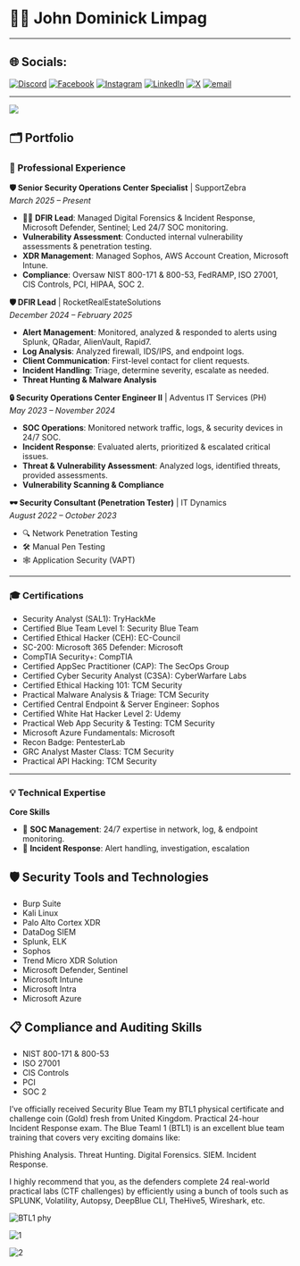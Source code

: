 # 👨‍💻 John Dominick Limpag

---

## 🌐 Socials:
[![Discord](https://img.shields.io/badge/Discord-%237289DA.svg?logo=discord&logoColor=white)](https://discord.gg/acherm4n) [![Facebook](https://img.shields.io/badge/Facebook-%231877F2.svg?logo=Facebook&logoColor=white)](https://facebook.com/Acherm4n) [![Instagram](https://img.shields.io/badge/Instagram-%23E4405F.svg?logo=Instagram&logoColor=white)](https://instagram.com/johndominick.lmpg) [![LinkedIn](https://img.shields.io/badge/LinkedIn-%230077B5.svg?logo=linkedin&logoColor=white)](https://linkedin.com/in/john-dominick-limpag-390a12264) [![X](https://img.shields.io/badge/X-black.svg?logo=X&logoColor=white)](https://x.com/jdlemps) [![email](https://img.shields.io/badge/Email-D14836?logo=gmail&logoColor=white)](mailto:johndominicklimpag@gmail.com) 

---
[![](https://visitcount.itsvg.in/api?id=Acherm4n&icon=0&color=0)](https://visitcount.itsvg.in)

<!-- Proudly created with GPRM ( https://gprm.itsvg.in ) -->

## 🗂️ Portfolio

### 💼 Professional Experience

**🛡️ Senior Security Operations Center Specialist** | SupportZebra   
_March 2025 – Present_

- 🕵️‍♂️ **DFIR Lead**: Managed Digital Forensics & Incident Response, Microsoft Defender, Sentinel; Led 24/7 SOC monitoring.
-  **Vulnerability Assessment**: Conducted internal vulnerability assessments & penetration testing.
-  **XDR Management**: Managed Sophos, AWS Account Creation, Microsoft Intune.
-  **Compliance**: Oversaw NIST 800-171 & 800-53, FedRAMP, ISO 27001, CIS Controls, PCI, HIPAA, SOC 2.

**🛡️ DFIR Lead** | RocketRealEstateSolutions   
_December 2024 – February 2025_

-  **Alert Management**: Monitored, analyzed & responded to alerts using Splunk, QRadar, AlienVault, Rapid7.
-  **Log Analysis**: Analyzed firewall, IDS/IPS, and endpoint logs.
-  **Client Communication**: First-level contact for client requests.
-  **Incident Handling**: Triage, determine severity, escalate as needed.
-  **Threat Hunting & Malware Analysis**

**🔒 Security Operations Center Engineer II** | Adventus IT Services (PH)   
_May 2023 – November 2024_

- **SOC Operations**: Monitored network traffic, logs, & security devices in 24/7 SOC.
- **Incident Response**: Evaluated alerts, prioritized & escalated critical issues.
- **Threat & Vulnerability Assessment**: Analyzed logs, identified threats, provided assessments.
- **Vulnerability Scanning & Compliance**

**🕶️ Security Consultant (Penetration Tester)** | IT Dynamics   
_August 2022 – October 2023_

- 🔍 Network Penetration Testing
- 🛠️ Manual Pen Testing
- 🕸️ Application Security (VAPT)

---

### 🎓 Certifications

- Security Analyst (SAL1): TryHackMe
- Certified Blue Team Level 1: Security Blue Team
- Certified Ethical Hacker (CEH): EC-Council
- SC-200: Microsoft 365 Defender: Microsoft
- CompTIA Security+: CompTIA
- Certified AppSec Practitioner (CAP): The SecOps Group
- Certified Cyber Security Analyst (C3SA): CyberWarfare Labs
- Certified Ethical Hacking 101: TCM Security
- Practical Malware Analysis & Triage: TCM Security
- Certified Central Endpoint & Server Engineer: Sophos
- Certified White Hat Hacker Level 2: Udemy
- Practical Web App Security & Testing: TCM Security
- Microsoft Azure Fundamentals: Microsoft
- Recon Badge: PentesterLab
- GRC Analyst Master Class: TCM Security
- Practical API Hacking: TCM Security

---

### 💡 Technical Expertise

**Core Skills**

- 🏢 **SOC Management**: 24/7 expertise in network, log, & endpoint monitoring.
- 🚨 **Incident Response**: Alert handling, investigation, escalation

## 🛡️ Security Tools and Technologies
- Burp Suite
- Kali Linux
- Palo Alto Cortex XDR
- DataDog SIEM
- Splunk, ELK
- Sophos
- Trend Micro XDR Solution
- Microsoft Defender, Sentinel
- Microsoft Intune
- Microsoft Intra
- Microsoft Azure

## 📋 Compliance and Auditing Skills
- NIST 800-171 & 800-53
- ISO 27001
- CIS Controls
- PCI
- SOC 2



I’ve officially received Security Blue Team  my BTL1 physical certificate and challenge coin (Gold) fresh from United Kingdom.
Practical 24-hour Incident Response exam.
The Blue Teaml 1 (BTL1) is an excellent blue team training that covers very exciting domains like:

Phishing Analysis.
Threat Hunting.
Digital Forensics.
SIEM.
Incident Response.

I highly recommend that you, as the defenders complete 24 real-world practical labs (CTF challenges) by efficiently using a bunch of tools such as SPLUNK, Volatility, Autopsy, DeepBlue CLI, TheHive5, Wireshark, etc.

![BTL1 phy](https://github.com/user-attachments/assets/9eb95066-5ba1-418b-a788-da7999f88649)

![1](https://github.com/user-attachments/assets/0a1ea2d0-a6d4-4eda-aa09-55a4d1909244)

![2](https://github.com/user-attachments/assets/91c24ea8-c4c0-4561-82d6-709b08768d8c)
